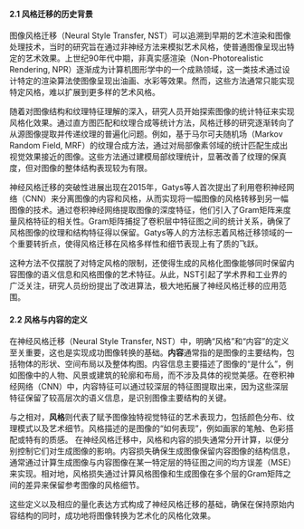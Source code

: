 #### 2.1 风格迁移的历史背景

图像风格迁移（Neural Style Transfer, NST）可以追溯到早期的艺术渲染和图像处理技术，当时的研究旨在通过非神经方法来模拟艺术风格，使普通图像呈现出特定的艺术效果。上世纪90年代中期，非真实感渲染（Non-Photorealistic Rendering, NPR）逐渐成为计算机图形学中的一个成熟领域，这一类技术通过设计特定的渲染算法使图像呈现出油画、水彩等效果。然而，这些方法通常只能实现特定风格，难以扩展到更多样的艺术风格。

随着对图像结构和纹理特征理解的深入，研究人员开始探索图像的统计特征来实现风格化效果。通过直方图匹配和纹理合成等统计方法，风格迁移的研究逐渐转向了从源图像提取并传递纹理的普遍化问题。例如，基于马尔可夫随机场（Markov Random Field, MRF）的纹理合成方法，通过对局部像素邻域的统计匹配生成出视觉效果接近的图像。这些方法通过建模局部纹理统计，显著改善了纹理的保真度，但对图像的整体结构表现较为有限。

神经风格迁移的突破性进展出现在2015年，Gatys等人首次提出了利用卷积神经网络（CNN）来分离图像的内容和风格，从而实现将一幅图像的风格转移到另一幅图像的技术。通过卷积神经网络提取图像的深度特征，他们引入了Gram矩阵来度量风格特征的相关性。Gram矩阵捕捉了卷积层中特征图之间的统计关系，确保了风格图像的纹理和结构特征得以保留。Gatys等人的方法标志着风格迁移领域的一个重要转折点，使得风格迁移在风格多样性和细节表现上有了质的飞跃。

这种方法不仅摆脱了对特定风格的限制，还使得生成的风格化图像能够同时保留内容图像的语义信息和风格图像的艺术特征。从此，NST引起了学术界和工业界的广泛关注，研究人员纷纷提出了改进算法，极大地拓展了神经风格迁移的应用范围。


#### 2.2 风格与内容的定义

在神经风格迁移（Neural Style Transfer, NST）中，明确“风格”和“内容”的定义至关重要，这也是实现成功图像转换的基础。**内容**通常指的是图像的主要结构，包括物体的形状、空间布局以及整体构图。内容信息主要描述了图像的“是什么”，例如图像中的人物、风景或建筑的轮廓和布局，而不涉及具体的视觉美感。在卷积神经网络（CNN）中，内容特征可以通过较深层的特征图提取出来，因为这些深层特征保留了较高层次的语义信息，是识别图像主要结构的关键。

与之相对，**风格**则代表了赋予图像独特视觉特征的艺术表现力，包括颜色分布、纹理模式以及艺术细节。风格描述的是图像的“如何表现”，例如画家的笔触、色彩搭配或特有的质感。
在神经风格迁移中，风格和内容的损失通常分开计算，以便分别控制它们对生成图像的影响。内容损失确保生成图像保留内容图像的结构信息，通常通过计算生成图像与内容图像在某一特定层的特征图之间的均方误差（MSE）来实现。相对地，风格损失通过计算风格图像和生成图像在多个层的Gram矩阵之间的差异来保留参考图像的风格细节。

这些定义以及相应的量化表达方式构成了神经风格迁移的基础，确保在保持原始内容结构的同时，成功地将图像转换为艺术化的风格化效果。
